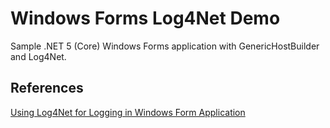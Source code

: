 # Windows Forms Log4Net Demo

Sample .NET 5 (Core) Windows Forms application with GenericHostBuilder and Log4Net.

## References

[Using Log4Net for Logging in Windows Form Application](https://www.thecodebuzz.com/log4net-logging-in-windows-form-desktop-application/)
